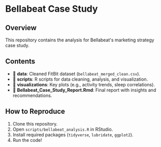 # Bellabeat Case Study  

## Overview  
This repository contains the analysis for Bellabeat's marketing strategy case study.  

## Contents  
- 📁 **data**: Cleaned FitBit dataset (`bellabeat_merged_clean.csv`).  
- 📁 **scripts**: R scripts for data cleaning, analysis, and visualization.  
- 📁 **visualizations**: Key plots (e.g., activity trends, sleep correlations).  
- 📄 **Bellabeat_Case_Study_Report.Rmd**: Final report with insights and recommendations.  

## How to Reproduce  
1. Clone this repository.  
2. Open `scripts/bellabeat_analysis.R` in RStudio.  
3. Install required packages (`tidyverse`, `lubridate`, `ggplot2`).  
4. Run the code!  